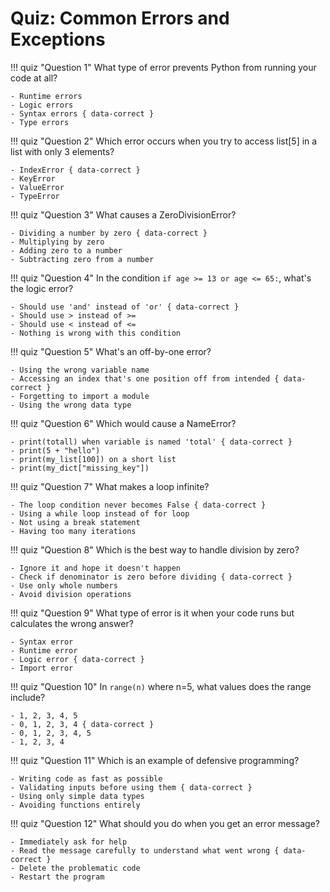 # Quiz: Common Errors and Exceptions

!!! quiz "Question 1"
    What type of error prevents Python from running your code at all?

    - Runtime errors
    - Logic errors
    - Syntax errors { data-correct }
    - Type errors

!!! quiz "Question 2"
    Which error occurs when you try to access list[5] in a list with only 3 elements?

    - IndexError { data-correct }
    - KeyError
    - ValueError
    - TypeError

!!! quiz "Question 3"
    What causes a ZeroDivisionError?

    - Dividing a number by zero { data-correct }
    - Multiplying by zero
    - Adding zero to a number
    - Subtracting zero from a number

!!! quiz "Question 4"
    In the condition `if age >= 13 or age <= 65:`, what's the logic error?

    - Should use 'and' instead of 'or' { data-correct }
    - Should use > instead of >=
    - Should use < instead of <=
    - Nothing is wrong with this condition

!!! quiz "Question 5"
    What's an off-by-one error?

    - Using the wrong variable name
    - Accessing an index that's one position off from intended { data-correct }
    - Forgetting to import a module
    - Using the wrong data type

!!! quiz "Question 6"
    Which would cause a NameError?

    - print(totall) when variable is named 'total' { data-correct }
    - print(5 + "hello")
    - print(my_list[100]) on a short list
    - print(my_dict["missing_key"])

!!! quiz "Question 7"
    What makes a loop infinite?

    - The loop condition never becomes False { data-correct }
    - Using a while loop instead of for loop
    - Not using a break statement
    - Having too many iterations

!!! quiz "Question 8"
    Which is the best way to handle division by zero?

    - Ignore it and hope it doesn't happen
    - Check if denominator is zero before dividing { data-correct }
    - Use only whole numbers
    - Avoid division operations

!!! quiz "Question 9"
    What type of error is it when your code runs but calculates the wrong answer?

    - Syntax error
    - Runtime error
    - Logic error { data-correct }
    - Import error

!!! quiz "Question 10"
    In `range(n)` where n=5, what values does the range include?

    - 1, 2, 3, 4, 5
    - 0, 1, 2, 3, 4 { data-correct }
    - 0, 1, 2, 3, 4, 5
    - 1, 2, 3, 4

!!! quiz "Question 11"
    Which is an example of defensive programming?

    - Writing code as fast as possible
    - Validating inputs before using them { data-correct }
    - Using only simple data types
    - Avoiding functions entirely

!!! quiz "Question 12"
    What should you do when you get an error message?

    - Immediately ask for help
    - Read the message carefully to understand what went wrong { data-correct }
    - Delete the problematic code
    - Restart the program
